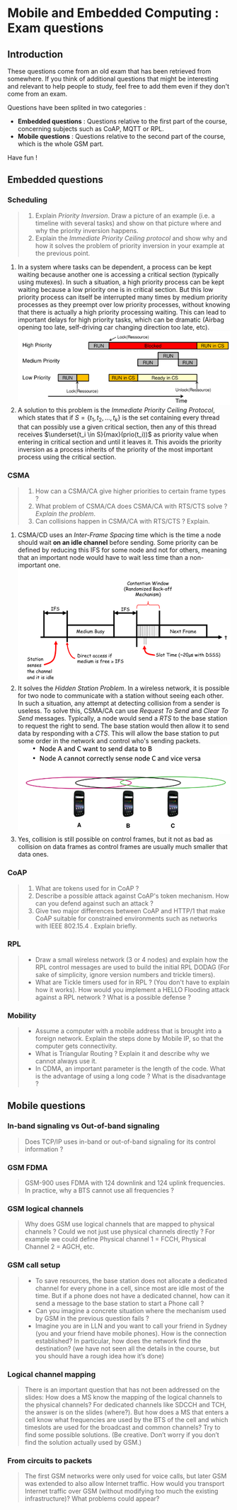 # Mobile and Embedded Computing : Exam questions

## Introduction

These questions come from an old exam that has been retrieved from somewhere. If you think of additional questions that might be interesting and relevant to help people to study, feel free to add them even if they don't come from an exam.

Questions have been splited in two categories :

- **Embedded questions** : Questions relative to the first part of the course, concerning subjects such as CoAP, MQTT or RPL.
- **Mobile questions** : Questions relative to the second part of the course, which is the whole GSM part.

Have fun !

## Embedded questions

### Scheduling

>1. Explain *Priority Inversion*. Draw a picture of an example (i.e. a timeline with several tasks) and show on that picture where and why the priority inversion happens.
>2. Explain the *Immediate Priority Ceiling protocol* and show why and how it solves the problem of priority inversion in your example at the previous point.

1. In a system where tasks can be dependent, a process can be kept waiting because another one is accessing a critical section (typically using mutexes). In such a situation, a high priority process can be kept waiting because a low priority one is in critical section. But this low priority process can itself be interrupted many times by medium priority processes as they preempt over low priority processes, without knowing that there is actually a high priority processing waiting. This can lead to important delays for high priority tasks, which can be dramatic (Airbag opening too late, self-driving car changing direction too late, etc).
![](./pictures/timeline_priority-inversion.png)
2. A solution to this problem is the *Immediate Priority Ceiling Protocol*, which states that if $S = \{t_1,t_2,..., t_k\}$ is the set containing every thread that can possibly use a given critical section, then any of this thread receives $\underset{t_i \in S}{max}(prio(t_i))$ as priority value when entering in critical section and until it leaves it. This avoids the priority inversion as a process inherits of the priority of the most important process using the critical section.

### CSMA

>1. How can a CSMA/CA give higher priorities to certain frame types ?
>2. What problem of CSMA/CA does CSMA/CA with RTS/CTS solve ? *Explain the problem*.
>3. Can collisions happen in CSMA/CA with RTS/CTS ? Explain.

1. CSMA/CD uses an *Inter-Frame Spacing* time which is the time a node should wait **on an idle channel** before sending. Some priority can be defined by reducing this IFS for some node and not for others, meaning that an important node would have to wait less time than a non-important one.
![](./pictures/timeline_csmaca.png)
2. It solves the *Hidden Station Problem*. In a wireless network, it is possible for two node to communicate with a station without seeing each other. In such a situation, any attempt at detecting collision from a sender is useless. To solve this, CSMA/CA can use  *Request To Send* and *Clear To Send* messages. Typically, a node would send a *RTS* to the base station to request the right to send. The base station would then allow it to send data by responding with a *CTS*. This will allow the base station to put some order in the network and control who's sending packets.
![](./pictures/hiddenstation.png)
3. Yes, collision is still possible on control frames, but it not as bad as collision on data frames as control frames are usually much smaller that data ones.

### CoAP

>1. What are tokens used for in CoAP ?
>2. Describe a possible attack against CoAP's token mechanism. How can you defend against such an attack ?
>3. Give two major differences between CoAP and HTTP/1 that make CoAP suitable for constrained environments such as networks with IEEE 802.15.4 . Explain briefly.

### RPL

>- Draw a small wireless network (3 or 4 nodes) and explain how the RPL control messages are used to build the initial RPL DODAG (For sake of simplicity, ignore version numbers and trickle timers).
>- What are Tickle timers used for in RPL ? (You don't have to explain how it works).
How would you implement a HELLO Flooding attack against a RPL network ? What is a possible defense ?

### Mobility

>- Assume a computer with a mobile address that is brought into a foreign network. Explain the steps done by Mobile IP, so that the computer gets connectivity.
>- What is Triangular Routing ? Explain it and describe why we cannot always use it.
>- In CDMA, an important parameter is the length of the code. What is the advantage of using a long code ? What is the disadvantage ?

## Mobile questions

### In-band signaling vs Out-of-band signaling

>Does TCP/IP uses in-band or out-of-band signaling for its control information ?

### GSM FDMA

>GSM-900 uses FDMA with 124 downlink and 124 uplink frequencies. In practice, why a BTS cannot use all frequencies ?

### GSM logical channels

>Why does GSM use logical channels that are mapped to physical channels ? Could we not just use physical channels directly ? For example we could define Physical channel 1 = FCCH, Physical Channel 2 = AGCH, etc.

### GSM call setup

>- To save resources, the base station does not allocate a dedicated channel for every phone in a cell, since most are idle most of the time. But if a phone does not have a dedicated channel, how can it send a message to the base station to start a Phone call ?
>- Can you imagine a concrete situation where the mechanism used by GSM in the previous question fails ?
>- Imagine you are in LLN and you want to call your friend in Sydney (you and your friend have mobile phones). How is the connection established? In particular, how does the network find the destination? (we have not seen all the details in the course, but you should have a rough idea how it’s done)

### Logical channel mapping

>There is an important question that has not been addressed on the slides: How does a MS know the mapping of the logical channels to the physical channels? For dedicated channels like SDCCH and TCH, the answer is on the slides (where?). But how does a MS that enters a cell know what frequencies are used by the BTS of the cell and which timeslots are used for the broadcast and common channels? Try to find some possible solutions. (Be creative. Don’t worry if you don’t find the solution actually used by GSM.)

### From circuits to packets

>The first GSM networks were only used for voice calls, but later GSM was extended to also allow Internet traffic. How would you transport Internet traffic over GSM (without modifying too much the existing infrastructure)? What problems could appear?
